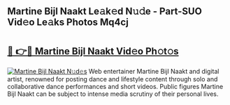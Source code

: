 ## Martine Bijl Naakt Le𝚊k𝚎d N𝚞𝚍e - Part-SUO Vid𝚎o Le𝚊ks Photos Mq4cj

# <h2><a href="http://fbaxha3.evod.top/?m=Martine+Bijl+Naakt">🔗 👉🔴 Martine Bijl Naakt Vid𝚎o Ph𝚘t𝚘s</a></h2>

[![Martine Bijl Naakt N𝚞d𝚎s](https://i.imgur.com/8V9OHl7.gif)](http://fbaxha3.evod.top/?m=Martine+Bijl+Naakt)
Web entertainer Martine Bijl Naakt and digital artist, renowned for posting dance and lifestyle content through solo and collaborative dance performances and short videos. Public figures Martine Bijl Naakt can be subject to intense media scrutiny of their personal lives. 

